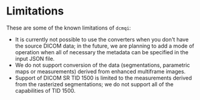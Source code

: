 # Limitations

These are some of the known limitations of `dcmqi`:

* It is currently not possible to use the converters when you don't have the source DICOM data; in the future, we are planning to add a mode of operation when all of necessary the metadata can be specified in the input JSON file.
* We do not support conversion of the data (segmentations, parametric maps or measurements) derived from enhanced multiframe images.
* Support of DICOM SR TID 1500 is limited to the measurements derived from the rasterized segmentations; we do not support all of the capabilities of TID 1500.
